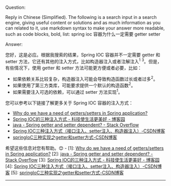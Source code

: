 Question:

Reply in Chinese (Simplified).
The following is a search input in a search engine, giving useful content or solutions and as much information as you can related to it, use markdown syntax to make your answer more readable, such as code blocks, bold, list:
spring ioc 容器为什么一定需要 getter setter

Answer:

您好，这是必应。根据我搜索的结果，Spring IOC 容器并不一定需要 getter 和 setter 方法，它还有其他的注入方式，比如构造器注入或者注解注入<sup>1</sup> <sup>3</sup>。但是，有些情况下，使用 getter 和 setter 方法可能更方便或者必要，比如：

- 如果依赖关系比较复杂，构造器注入可能会导致构造函数过长或者过多<sup>2</sup>。
- 如果使用了第三方类库，可能要求提供一个默认的构造函数<sup>2</sup>。
- 如果需要注入可选的依赖，可以通过 setter 方法实现<sup>1</sup>。

您可以参考以下链接了解更多关于 Spring IOC 容器的注入方式：

- [Why do we have a need of getters/setters in Spring application?](https://stackoverflow.com/questions/75156332/why-do-we-have-a-need-of-getters-setters-in-spring-application)
- [Spring IOC的三种注入方式 - 科技使生活更美好 - 博客园](https://www.cnblogs.com/shin6758/p/5248165.html)
- [java - Spring getter and setter dependent? - Stack Overflow](https://stackoverflow.com/questions/13022702/spring-getter-and-setter-dependent)
- [Spring IOC三种注入方式（接口注入、setter注入、构造器注入）-CSDN博客](https://blog.csdn.net/qq_32907195/article/details/106852861)
- [springIoC三种实现之getter和setter方式-CSDN博客](https://blog.csdn.net/qq_41062572/article/details/103263641)

希望这些信息对您有帮助。😊
\-
\[1]: [Why do we have a need of getters/setters in Spring application?](https://stackoverflow.com/questions/75156332/why-do-we-have-a-need-of-getters-setters-in-spring-application)
\[2]: [java - Spring getter and setter dependent? - Stack Overflow](https://stackoverflow.com/questions/13022702/spring-getter-and-setter-dependent)
\[3]: [Spring IOC的三种注入方式 - 科技使生活更美好 - 博客园](https://www.cnblogs.com/shin6758/p/5248165.html)
\[4]: [Spring IOC三种注入方式（接口注入、setter注入、构造器注入）-CSDN博客](https://blog.csdn.net/qq_32907195/article/details/106852861)
\[5]: [springIoC三种实现之getter和setter方式-CSDN博客](https://blog.csdn.net/qq_41062572/article/details/103263641)

<hr/>

